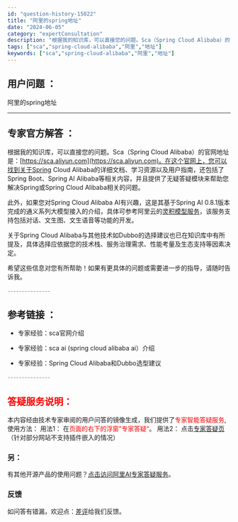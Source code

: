 ```yaml
---
id: "question-history-15022"
title: "阿里的spring地址"
date: "2024-06-05"
category: "expertConsultation"
description: "根据我的知识库，可以直接您的问题。Sca（Spring Cloud Alibaba）的官网地址是：[https://sca.aliyun.com](https://sca.aliyun.com)。在这个官网上，您可以找到关于Spring Cloud Alibaba的详细文档、学习资源以及用户指南，还"
tags: ["sca","spring-cloud-alibaba","阿里","地址"]
keywords: ["sca","spring-cloud-alibaba","阿里","地址"]
---
```


## 用户问题 ： 
 阿里的spring地址  

---------------
## 专家官方解答 ：

根据我的知识库，可以直接您的问题。Sca（Spring Cloud Alibaba）的官网地址是：[https://sca.aliyun.com](https://sca.aliyun.com)。在这个官网上，您可以找到关于Spring Cloud Alibaba的详细文档、学习资源以及用户指南，还包括了Spring Boot、Spring AI Alibaba等相关内容，并且提供了无疑答疑模块来帮助您解决Spring或Spring Cloud Alibaba相关的问题。

此外，如果您对Spring Cloud Alibaba AI有兴趣，这是其基于Spring AI 0.8.1版本完成的通义系列大模型接入的介绍，具体可参考阿里云的[灵积模型服务](https://help.aliyun.com/zh/dashscope/)，该服务支持包括对话、文生图、文生语音等功能的开发。

关于Spring Cloud Alibaba与其他技术如Dubbo的选择建议也已在知识库中有所提及，具体选择应依据您的技术栈、服务治理需求、性能考量及生态支持等因素决定。

希望这些信息对您有所帮助！如果有更具体的问题或需要进一步的指导，请随时告诉我。


<font color="#949494">---------------</font> 


## 参考链接 ：

* 专家经验：sca官网介绍 
 
 * 专家经验：sca ai (spring cloud alibaba ai）介绍 
 
 * 专家经验：Spring Cloud Alibaba和Dubbo选型建议 


 <font color="#949494">---------------</font> 
 


## <font color="#FF0000">答疑服务说明：</font> 

本内容经由技术专家审阅的用户问答的镜像生成，我们提供了<font color="#FF0000">专家智能答疑服务</font>,使用方法：
用法1： 在<font color="#FF0000">页面的右下的浮窗”专家答疑“</font>。
用法2： 点击[专家答疑页](https://answer.opensource.alibaba.com/docs/intro)（针对部分网站不支持插件嵌入的情况）
### 另：


有其他开源产品的使用问题？[点击访问阿里AI专家答疑服务](https://answer.opensource.alibaba.com/docs/intro)。
### 反馈
如问答有错漏，欢迎点：[差评](https://ai.nacos.io/user/feedbackByEnhancerGradePOJOID?enhancerGradePOJOId=15091)给我们反馈。

